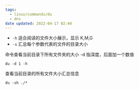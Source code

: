 ```yaml
---
tags:
  - linux/commands/du
  - dns
date updated: 2022-04-17 02:44
---
```


- `-h`  适合阅读的文件大小展示，显示 K,M,G
- `-s` 汇总每个参数代表的文件的目录大小

命令查看当前目录下所有文件夹的大小 -d 指深度，后面加一个数值

```shell
du -d 1 -h
```

查看当前目录的所有文件大小汇总信息

```shell
du -sh ./*
```
